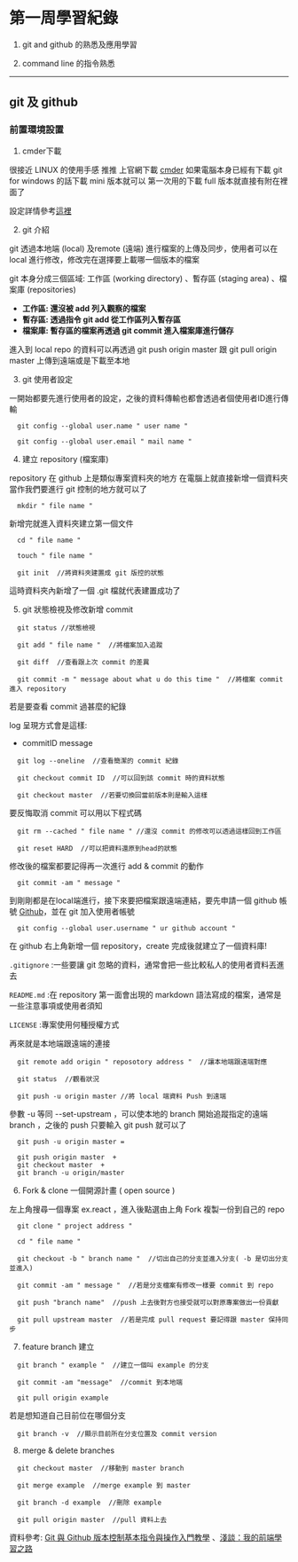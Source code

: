 # 第一周學習紀錄
1. git and github 的熟悉及應用學習

2. command line 的指令熟悉
***
## git 及 github 

### 前置環境設置

1.  cmder下載

很接近 LINUX 的使用手感  推推  上官網下載  [cmder](https://cmder.net/) 如果電腦本身已經有下載 git for windows 的話下載 mini 版本就可以 第一次用的下載 full 版本就直接有附在裡面了

設定詳情參考[這裡](https://blog.miniasp.com/post/2015/09/27/Useful-tool-Cmder)

2.  git 介紹

git 透過本地端 (local) 及remote (遠端) 進行檔案的上傳及同步，使用者可以在 local 進行修改，修改完在選擇要上載哪一個版本的檔案

git 本身分成三個區域: 工作區 (working directory) 、暫存區 (staging area) 、檔案庫 (repositories) 

* **工作區: 還沒被 add 列入觀察的檔案**
* **暫存區: 透過指令 git add 從工作區列入暫存區**
* **檔案庫: 暫存區的檔案再透過 git commit 進入檔案庫進行儲存**

進入到 local repo 的資料可以再透過  git push origin master 跟 git pull origin master 上傳到遠端或是下載至本地

3.  git 使用者設定

一開始都要先進行使用者的設定，之後的資料傳輸也都會透過者個使用者ID進行傳輸

```
  git config --global user.name " user name "

  git config --global user.email " mail name "
```

4.  建立 repository (檔案庫)

repository 在 github 上是類似專案資料夾的地方 在電腦上就直接新增一個資料夾當作我們要進行 git 控制的地方就可以了

```
  mkdir " file name "
```

新增完就進入資料夾建立第一個文件

```
  cd " file name "

  touch " file name " 
  
  git init  //將資料夾建置成 git 版控的狀態
```

這時資料夾內新增了一個 .git 檔就代表建置成功了

5.  git 狀態檢視及修改新增 commit 

```
  git status //狀態檢視
  
  git add " file name "  //將檔案加入追蹤
  
  git diff  //查看跟上次 commit 的差異
  
  git commit -m " message about what u do this time "  //將檔案 commit 進入 repository
```

若是要查看 commit 過甚麼的紀錄

log 呈現方式會是這樣:

* commitID   message 

```
  git log --oneline  //查看簡潔的 commit 紀錄

  git checkout commit ID  //可以回到該 commit 時的資料狀態

  git checkout master  //若要切換回當前版本則是輸入這樣
```

要反悔取消 commit 可以用以下程式碼

```
  git rm --cached " file name " //還沒 commit 的修改可以透過這樣回到工作區

  git reset HARD  //可以把資料還原到head的狀態
```

修改後的檔案都要記得再一次進行 add & commit 的動作

```
  git commit -am " message "
```

到剛剛都是在local端進行，接下來要把檔案跟遠端連結，要先申請一個 github 帳號 [Github](https://github.com/)，並在 git 加入使用者帳號

```
  git config --global user.username " ur github account "
```

在 github 右上角新增一個 repository，create 完成後就建立了一個資料庫!

  `.gitignore`  :一些要讓 git 忽略的資料，通常會把一些比較私人的使用者資料丟進去

  `README.md` :在 repository 第一面會出現的 markdown 語法寫成的檔案，通常是一些注意事項或使用者須知

  `LICENSE` :專案使用何種授權方式

  再來就是本地端跟遠端的連接

```
  git remote add origin " reposotory address "  //讓本地端跟遠端對應

  git status  //觀看狀況

  git push -u origin master //將 local 端資料 Push 到遠端
```
參數 -u 等同 --set-upstream ，可以使本地的 branch 開始追蹤指定的遠端 branch ，之後的 push 只要輸入 git push 就可以了
```
  git push -u origin master =

  git push origin master  +  
  git checkout master  +  
  git branch -u origin/master
```

6.  Fork & clone 一個開源計畫 ( open source )

左上角搜尋一個專案 ex.react ，進入後點選由上角 Fork 複製一份到自己的 repo
```
  git clone " project address "

  cd " file name "

  git checkout -b " branch name "  //切出自己的分支並進入分支( -b 是切出分支並進入)

  git commit -am " message "  //若是分支檔案有修改一樣要 commit 到 repo

  git push "branch name"  //push 上去後對方也接受就可以對原專案做出一份貢獻

  git pull upstream master  //若是完成 pull request 要記得跟 master 保持同步
```

7.  feature branch 建立
```
  git branch " example "  //建立一個叫 example 的分支

  git commit -am "message"  //commit 到本地端

  git pull origin example 
```

若是想知道自己目前位在哪個分支
```
  git branch -v  //顯示目前所在分支位置及 commit version 
```

8.  merge & delete branches 
```
  git checkout master  //移動到 master branch

  git merge example  //merge example 到 master

  git branch -d example  //刪除 example

  git pull origin master  //pull 資料上去
```

資料參考: [Git 與 Github 版本控制基本指令與操作入門教學](https://blog.techbridge.cc/2018/01/17/learning-programming-and-coding-with-python-git-and-github-tutorial/)
、[淺談：我的前端學習之路](https://medium.com/@ClayGao/%E8%AB%87%E8%AB%87%E6%88%91%E7%9A%84%E5%89%8D%E7%AB%AF%E5%AD%B8%E7%BF%92%E4%B9%8B%E8%B7%AF-aeb1cbe55e6a)
